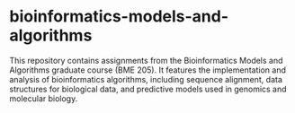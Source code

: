 # bioinformatics-models-and-algorithms
This repository contains assignments from the Bioinformatics Models and Algorithms graduate course (BME 205). It features the implementation and analysis of bioinformatics algorithms, including sequence alignment, data structures for biological data, and predictive models used in genomics and molecular biology.
